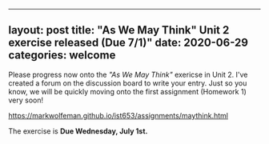 
---
layout: post
title:  "As We May Think" Unit 2 exercise released (Due 7/1)"
date:   2020-06-29
categories: welcome
---

Please progress now onto the _"As We May Think"_ exericse in Unit 2. I've created a forum on the discussion board to write your entry. Just so you know, we will be quickly moving onto the first assignment (Homework 1) very soon!

https://markwolfeman.github.io/ist653/assignments/maythink.html

The exercise is **Due Wednesday, July 1st.**